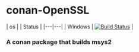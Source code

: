 # conan-OpenSSL
| os | | Status |
|---|---|
| Windows | [![Build Status](https://dev.azure.com/bjoernstresing/bjoernstresing/_apis/build/status/Tereius.conan-msys2?repoName=Tereius%2Fconan-msys2&branchName=main)](https://dev.azure.com/bjoernstresing/bjoernstresing/_build/latest?definitionId=13&repoName=Tereius%2Fconan-msys2&branchName=main) |

### A conan package that builds msys2 
